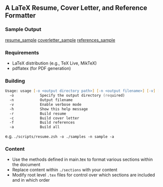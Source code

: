 ## A LaTeX Resume, Cover Letter, and Reference Formatter

### Sample Output
[resume_sample]("./samples/sample.pdf)
[coverletter_sample]("./samples/sample_cover_letter.pdf)
[references_sample]("./samples/sample_references.pdf)

### Requirements
- LaTeX distribution (e.g., TeX Live, MikTeX)
- pdflatex (for PDF generation)

### Building

```zsh
Usage: usage [-o <output directory path>] [-n <output filename>] [-v] [-h] [-r] [-c] [-f] [-a]
  -o            Specify the output directory (required)
  -n            Output filename
  -v            Enable verbose mode
  -h            Show this help message
  -r            Build resume
  -c            Build cover letter
  -f            Build references
  -a            Build all
```

e.g. `./scripts/resume.zsh -o ./samples -n sample -a`

### Content
- Use the methods defined in main.tex to format various sections within the document
- Replace content within `./sections` with your content
- Modify root level `.tex` files for control over which sections are included and in which order

